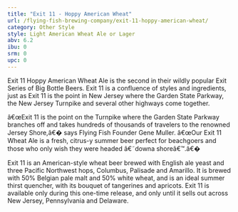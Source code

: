 ```yaml
---
title: "Exit 11 - Hoppy American Wheat"
url: /flying-fish-brewing-company/exit-11-hoppy-american-wheat/
category: Other Style
style: Light American Wheat Ale or Lager
abv: 6.2
ibu: 0
srm: 0
upc: 0
---
```

Exit 11 Hoppy American Wheat Ale is the second in their wildly popular Exit Series of Big Bottle Beers. Exit 11 is a confluence of styles and ingredients, just as Exit 11 is the point in New Jersey where the Garden State Parkway, the New Jersey Turnpike and several other highways come together.

â€œExit 11 is the point on the Turnpike where the Garden State Parkway branches off and takes hundreds of thousands of travelers to the renowned Jersey Shore,â€� says Flying Fish Founder Gene Muller.  â€œOur Exit 11 Wheat Ale is a fresh, citrus-y summer beer perfect for beachgoers and those who only wish they were headed â€˜downa shoreâ€™.â€�

Exit 11 is an American-style wheat beer brewed with English ale yeast and three Pacific Northwest hops, Columbus, Palisade and Amarillo.  It is brewed with 50% Belgian pale malt and 50% white wheat, and is an ideal summer thirst quencher, with its bouquet of tangerines and apricots. Exit 11 is available only during this one-time release, and only until it sells out across New Jersey, Pennsylvania and Delaware.
